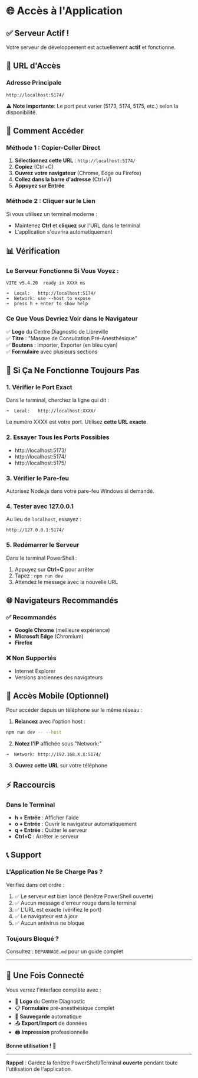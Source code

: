 # 🌐 Accès à l'Application

## ✅ Serveur Actif !

Votre serveur de développement est actuellement **actif** et fonctionne.

## 📍 URL d'Accès

### Adresse Principale
```
http://localhost:5174/
```

⚠️ **Note importante**: Le port peut varier (5173, 5174, 5175, etc.) selon la disponibilité.

## 🚀 Comment Accéder

### Méthode 1 : Copier-Coller Direct
1. **Sélectionnez cette URL** : `http://localhost:5174/`
2. **Copiez** (Ctrl+C)
3. **Ouvrez votre navigateur** (Chrome, Edge ou Firefox)
4. **Collez dans la barre d'adresse** (Ctrl+V)
5. **Appuyez sur Entrée**

### Méthode 2 : Cliquer sur le Lien
Si vous utilisez un terminal moderne :
- Maintenez **Ctrl** et **cliquez** sur l'URL dans le terminal
- L'application s'ouvrira automatiquement

## 📊 Vérification

### Le Serveur Fonctionne Si Vous Voyez :
```
VITE v5.4.20  ready in XXXX ms

➜  Local:   http://localhost:5174/
➜  Network: use --host to expose
➜  press h + enter to show help
```

### Ce Que Vous Devriez Voir dans le Navigateur

✅ **Logo** du Centre Diagnostic de Libreville  
✅ **Titre** : "Masque de Consultation Pré-Anesthésique"  
✅ **Boutons** : Importer, Exporter (en bleu cyan)  
✅ **Formulaire** avec plusieurs sections

## 🔧 Si Ça Ne Fonctionne Toujours Pas

### 1. Vérifier le Port Exact
Dans le terminal, cherchez la ligne qui dit :
```
➜  Local:   http://localhost:XXXX/
```
Le numéro XXXX est votre port. Utilisez **cette URL exacte**.

### 2. Essayer Tous les Ports Possibles
- http://localhost:5173/
- http://localhost:5174/
- http://localhost:5175/

### 3. Vérifier le Pare-feu
Autorisez Node.js dans votre pare-feu Windows si demandé.

### 4. Tester avec 127.0.0.1
Au lieu de `localhost`, essayez :
```
http://127.0.0.1:5174/
```

### 5. Redémarrer le Serveur
Dans le terminal PowerShell :
1. Appuyez sur **Ctrl+C** pour arrêter
2. Tapez : `npm run dev`
3. Attendez le message avec la nouvelle URL

## 🌐 Navigateurs Recommandés

### ✅ Recommandés
- **Google Chrome** (meilleure expérience)
- **Microsoft Edge** (Chromium)
- **Firefox**

### ❌ Non Supportés
- Internet Explorer
- Versions anciennes des navigateurs

## 📱 Accès Mobile (Optionnel)

Pour accéder depuis un téléphone sur le même réseau :

1. **Relancez** avec l'option host :
```bash
npm run dev -- --host
```

2. **Notez l'IP** affichée sous "Network:"
```
➜  Network: http://192.168.X.X:5174/
```

3. **Ouvrez cette URL** sur votre téléphone

## ⚡ Raccourcis

### Dans le Terminal
- **h + Entrée** : Afficher l'aide
- **o + Entrée** : Ouvrir le navigateur automatiquement
- **q + Entrée** : Quitter le serveur
- **Ctrl+C** : Arrêter le serveur

## 📞 Support

### L'Application Ne Se Charge Pas ?

Vérifiez dans cet ordre :
1. ✅ Le serveur est bien lancé (fenêtre PowerShell ouverte)
2. ✅ Aucun message d'erreur rouge dans le terminal
3. ✅ L'URL est exacte (vérifiez le port)
4. ✅ Le navigateur est à jour
5. ✅ Aucun antivirus ne bloque

### Toujours Bloqué ?

Consultez : `DEPANNAGE.md` pour un guide complet

---

## 🎉 Une Fois Connecté

Vous verrez l'interface complète avec :

- 🏥 **Logo** du Centre Diagnostic
- 📋 **Formulaire** pré-anesthésique complet
- 💾 **Sauvegarde** automatique
- 📤 **Export/Import** de données
- 🖨️ **Impression** professionnelle

**Bonne utilisation !** 🚀

---

**Rappel** : Gardez la fenêtre PowerShell/Terminal **ouverte** pendant toute l'utilisation de l'application.






